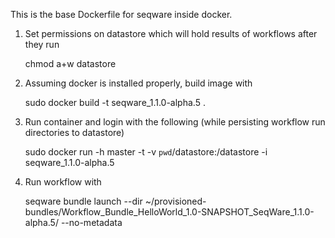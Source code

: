This is the base Dockerfile for seqware inside docker. 

1. Set permissions on datastore which will hold results of workflows after they run

    chmod a+w datastore

2. Assuming docker is installed properly, build image with 

    sudo docker build  -t seqware_1.1.0-alpha.5 .

3. Run container and login with the following (while persisting workflow run directories to datastore)
 
    sudo docker run -h master -t -v `pwd`/datastore:/datastore  -i seqware_1.1.0-alpha.5

4. Run workflow with 

    seqware bundle launch --dir ~/provisioned-bundles/Workflow_Bundle_HelloWorld_1.0-SNAPSHOT_SeqWare_1.1.0-alpha.5/ --no-metadata
